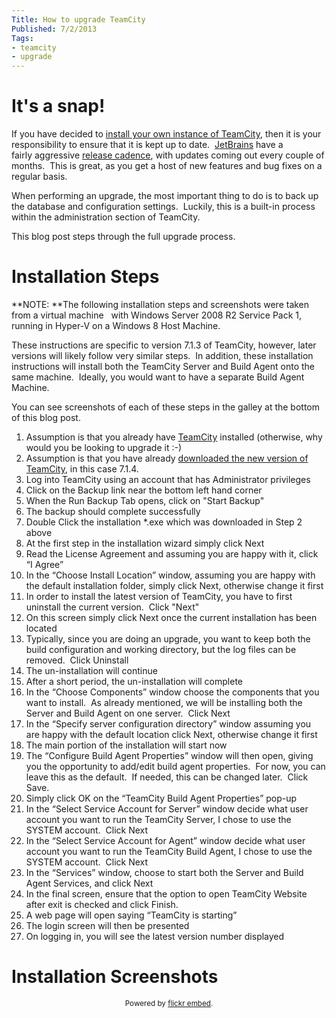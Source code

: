 ```yaml
---
Title: How to upgrade TeamCity
Published: 7/2/2013
Tags:
- teamcity
- upgrade
---
```


# It's a snap!

If you have decided to [install your own instance of TeamCity](http://gep13.me/VAeRiX), then it is your responsibility to ensure that it is kept up to date.  [JetBrains](http://www.jetbrains.com/) have a fairly aggressive [release cadence](http://confluence.jetbrains.com/display/TW/Previous+Releases+Downloads), with updates coming out every couple of months.  This is great, as you get a host of new features and bug fixes on a regular basis.

When performing an upgrade, the most important thing to do is to back up the database and configuration settings.  Luckily, this is a built-in process within the administration section of TeamCity.

This blog post steps through the full upgrade process.

# Installation Steps

**NOTE: **The following installation steps and screenshots were taken from a virtual machine   with Windows Server 2008 R2 Service Pack 1, running in Hyper-V on a Windows 8 Host Machine.

These instructions are specific to version 7.1.3 of TeamCity, however, later versions will likely follow very similar steps.  In addition, these installation instructions will install both the TeamCity Server and Build Agent onto the same machine.  Ideally, you would want to have a separate Build Agent Machine.

You can see screenshots of each of these steps in the galley at the bottom of this blog post.

1. Assumption is that you already have [TeamCity](http://gep13.me/VAeRiX) installed (otherwise, why would you be looking to upgrade it :-)
1. Assumption is that you have already [downloaded the new version of TeamCity](http://www.jetbrains.com/teamcity/download/index.html), in this case 7.1.4.
1. Log into TeamCity using an account that has Administrator privileges
1. Click on the Backup link near the bottom left hand corner
1. When the Run Backup Tab opens, click on "Start Backup"
1. The backup should complete successfully
1. Double Click the installation *.exe which was downloaded in Step 2 above
1. At the first step in the installation wizard simply click Next
1. Read the License Agreement and assuming you are happy with it, click “I Agree”
1. In the “Choose Install Location” window, assuming you are happy with the default installation folder, simply click Next, otherwise change it first
1. In order to install the latest version of TeamCity, you have to first uninstall the current version.  Click "Next"
1. On this screen simply click Next once the current installation has been located
1. Typically, since you are doing an upgrade, you want to keep both the build configuration and working directory, but the log files can be removed.  Click Uninstall
1. The un-installation will continue
1. After a short period, the un-installation will complete
1. In the “Choose Components” window choose the components that you want to install.  As already mentioned, we will be installing both the Server and Build Agent on one server.  Click Next
1. In the “Specify server configuration directory” window assuming you are happy with the default location click Next, otherwise change it first
1. The main portion of the installation will start now
1. The “Configure Build Agent Properties” window will then open, giving you the opportunity to add/edit build agent properties.  For now, you can leave this as the default.  If needed, this can be changed later.  Click Save.
1. Simply click OK on the “TeamCity Build Agent Properties” pop-up
1. In the “Select Service Account for Server” window decide what user account you want to run the TeamCity Server, I chose to use the SYSTEM account.  Click Next
1. In the “Select Service Account for Agent” window decide what user account you want to run the TeamCity Build Agent, I chose to use the SYSTEM account.  Click Next
1. In the “Services” window, choose to start both the Server and Build Agent Services, and click Next
1. In the final screen, ensure that the option to open TeamCity Website after exit is checked and click Finish.
1. A web page will open saying “TeamCity is starting”
1. The login screen will then be presented
1. On logging in, you will see the latest version number displayed

# Installation Screenshots


<div id="flickrembed"></div><small style="display: block; text-align: center; margin: 0 auto;">Powered by <a href="https://flickrembed.com">flickr embed</a>.</small>

<script src="https://flickrembed.com/embed_v2.js.php?source=flickr&layout=responsive&input=72157676537769180&sort=0&by=album&theme=default&scale=fit&skin=default&id=5850544461b40"></script>
